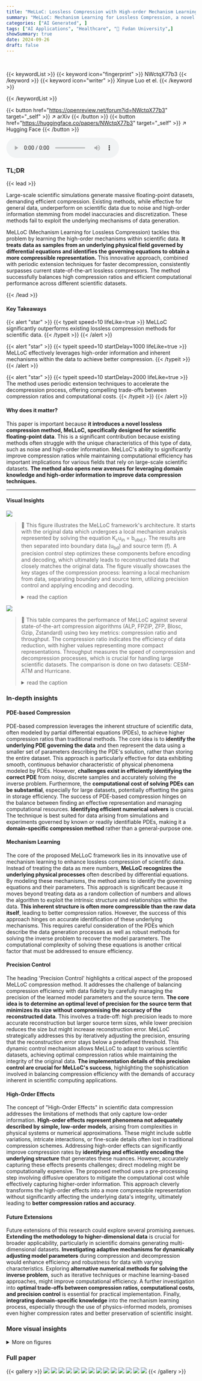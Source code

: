 ```yaml
---
title: "MeLLoC: Lossless Compression with High-order Mechanism Learning"
summary: "MeLLoC: Mechanism Learning for Lossless Compression, a novel approach that combines high-order mechanism learning with classical encoding, significantly improves lossless compression for scientific da..."
categories: ["AI Generated", ]
tags: ["AI Applications", "Healthcare", "🏢 Fudan University",]
showSummary: true
date: 2024-09-26
draft: false
---
```


<br>

{{< keywordList >}}
{{< keyword icon="fingerprint" >}} NWctqX77b3 {{< /keyword >}}
{{< keyword icon="writer" >}} Xinyue Luo et el. {{< /keyword >}}
 
{{< /keywordList >}}

{{< button href="https://openreview.net/forum?id=NWctqX77b3" target="_self" >}}
↗ arXiv
{{< /button >}}
{{< button href="https://huggingface.co/papers/NWctqX77b3" target="_self" >}}
↗ Hugging Face
{{< /button >}}



<audio controls>
    <source src="https://ai-paper-reviewer.com/NWctqX77b3/podcast.wav" type="audio/wav">
    Your browser does not support the audio element.
</audio>


### TL;DR


{{< lead >}}

Large-scale scientific simulations generate massive floating-point datasets, demanding efficient compression. Existing methods, while effective for general data, underperform on scientific data due to noise and high-order information stemming from model inaccuracies and discretization.  These methods fail to exploit the underlying mechanisms of data generation.



MeLLoC (Mechanism Learning for Lossless Compression) tackles this problem by learning the high-order mechanisms within scientific data. **It treats data as samples from an underlying physical field governed by differential equations and identifies the governing equations to obtain a more compressible representation.**  This innovative approach, combined with periodic extension techniques for faster decompression, consistently surpasses current state-of-the-art lossless compressors. The method successfully balances high compression ratios and efficient computational performance across different scientific datasets.

{{< /lead >}}


#### Key Takeaways

{{< alert "star" >}}
{{< typeit speed=10 lifeLike=true >}} MeLLoC significantly outperforms existing lossless compression methods for scientific data. {{< /typeit >}}
{{< /alert >}}

{{< alert "star" >}}
{{< typeit speed=10 startDelay=1000 lifeLike=true >}} MeLLoC effectively leverages high-order information and inherent mechanisms within the data to achieve better compression. {{< /typeit >}}
{{< /alert >}}

{{< alert "star" >}}
{{< typeit speed=10 startDelay=2000 lifeLike=true >}} The method uses periodic extension techniques to accelerate the decompression process, offering compelling trade-offs between compression ratios and computational costs. {{< /typeit >}}
{{< /alert >}}

#### Why does it matter?
This paper is important because **it introduces a novel lossless compression method, MeLLoC, specifically designed for scientific floating-point data**. This is a significant contribution because existing methods often struggle with the unique characteristics of this type of data, such as noise and high-order information. MeLLoC's ability to significantly improve compression ratios while maintaining computational efficiency has important implications for various fields that rely on large-scale scientific datasets.  **The method also opens new avenues for leveraging domain knowledge and high-order information to improve data compression techniques.**

------
#### Visual Insights



![](https://ai-paper-reviewer.com/NWctqX77b3/figures_2_1.jpg)

> 🔼 This figure illustrates the MeLLoC framework's architecture. It starts with the original data which undergoes a local mechanism analysis represented by solving the equation K<sub>c</sub>u<sub>in</sub> = b<sub>ubd,f</sub>.  The results are then separated into boundary data (u<sub>bd</sub>) and source term (f).  A precision control step optimizes these components before encoding and decoding, which ultimately leads to reconstructed data that closely matches the original data. The figure visually showcases the key stages of the compression process: learning a local mechanism from data, separating boundary and source term, utilizing precision control and applying encoding and decoding.
> <details>
> <summary>read the caption</summary>
> Figure 1: Overview of the proposed compression architecture.
> </details>





![](https://ai-paper-reviewer.com/NWctqX77b3/tables_9_1.jpg)

> 🔼 This table compares the performance of MeLLoC against several state-of-the-art compression algorithms (ALP, FPZIP, ZFP, Blosc, Gzip, Zstandard) using two key metrics: compression ratio and throughput.  The compression ratio indicates the efficiency of data reduction, with higher values representing more compact representations. Throughput measures the speed of compression and decompression processes, which is crucial for handling large scientific datasets. The comparison is done on two datasets: CESM-ATM and Hurricane.
> <details>
> <summary>read the caption</summary>
> Table 1: Performance comparison.
> </details>





### In-depth insights


#### PDE-based Compression
PDE-based compression leverages the inherent structure of scientific data, often modeled by partial differential equations (PDEs), to achieve higher compression ratios than traditional methods.  The core idea is to **identify the underlying PDE governing the data** and then represent the data using a smaller set of parameters describing the PDE's solution, rather than storing the entire dataset.  This approach is particularly effective for data exhibiting smooth, continuous behavior characteristic of physical phenomena modeled by PDEs. However, **challenges exist in efficiently identifying the correct PDE** from noisy, discrete samples and accurately solving the inverse problem.  Furthermore, the **computational cost of solving PDEs can be substantial**, especially for large datasets, potentially offsetting the gains in storage efficiency.  The success of PDE-based compression hinges on the balance between finding an effective representation and managing computational resources.  **Identifying efficient numerical solvers** is crucial.  The technique is best suited for data arising from simulations and experiments governed by known or readily identifiable PDEs, making it a **domain-specific compression method** rather than a general-purpose one.

#### Mechanism Learning
The core of the proposed MeLLoC framework lies in its innovative use of mechanism learning to enhance lossless compression of scientific data.  Instead of treating the data as mere numbers, **MeLLoC recognizes the underlying physical processes** often described by differential equations. By modeling these mechanisms, the method aims to identify the governing equations and their parameters.  This approach is significant because it moves beyond treating data as a random collection of numbers and allows the algorithm to exploit the intrinsic structure and relationships within the data.  **This inherent structure is often more compressible than the raw data itself**, leading to better compression ratios.  However, the success of this approach hinges on accurate identification of these underlying mechanisms. This requires careful consideration of the PDEs which describe the data generation processes as well as robust methods for solving the inverse problem to recover the model parameters.  The computational complexity of solving these equations is another critical factor that must be addressed to ensure efficiency.

#### Precision Control
The heading 'Precision Control' highlights a critical aspect of the proposed MeLLoC compression method.  It addresses the challenge of balancing compression efficiency with data fidelity by carefully managing the precision of the learned model parameters and the source term. **The core idea is to determine an optimal level of precision for the source term that minimizes its size without compromising the accuracy of the reconstructed data**. This involves a trade-off: high precision leads to more accurate reconstruction but larger source term sizes, while lower precision reduces the size but might increase reconstruction error.  MeLLoC strategically addresses this by iteratively adjusting the precision, ensuring that the reconstruction error stays below a predefined threshold. This dynamic control mechanism allows MeLLoC to adapt to various scientific datasets, achieving optimal compression ratios while maintaining the integrity of the original data.  **The implementation details of this precision control are crucial for MeLLoC's success**, highlighting the sophistication involved in balancing compression efficiency with the demands of accuracy inherent in scientific computing applications.

#### High-Order Effects
The concept of "High-Order Effects" in scientific data compression addresses the limitations of methods that only capture low-order information.  **High-order effects represent phenomena not adequately described by simple, low-order models**, arising from complexities in physical systems or numerical approximations.  These might include subtle variations, intricate interactions, or fine-scale details often lost in traditional compression schemes. Addressing high-order effects can significantly improve compression rates by **identifying and efficiently encoding the underlying structure** that generates these nuances.  However, accurately capturing these effects presents challenges; direct modeling might be computationally expensive. The proposed method uses a pre-processing step involving diffusive operators to mitigate the computational cost while effectively capturing higher-order information. This approach cleverly transforms the high-order effects into a more compressible representation without significantly affecting the underlying data's integrity, ultimately leading to **better compression ratios and accuracy**.

#### Future Extensions
Future extensions of this research could explore several promising avenues. **Extending the methodology to higher-dimensional data** is crucial for broader applicability, particularly in scientific domains generating multi-dimensional datasets.  **Investigating adaptive mechanisms for dynamically adjusting model parameters** during compression and decompression would enhance efficiency and robustness for data with varying characteristics.  Exploring **alternative numerical methods for solving the inverse problem**, such as iterative techniques or machine learning-based approaches, might improve computational efficiency.  A further investigation into **optimal trade-offs between compression ratios, computational costs, and precision control** is essential for practical implementation.  Finally, **integrating domain-specific knowledge** into the mechanism learning process, especially through the use of physics-informed models, promises even higher compression rates and better preservation of scientific insight.


### More visual insights

<details>
<summary>More on figures
</summary>


![](https://ai-paper-reviewer.com/NWctqX77b3/figures_3_1.jpg)

> 🔼 This figure illustrates the local representation of the difference operator used in the MeLLoC framework. (a) shows the coefficient template, a 9-point stencil that captures the spatial relationships between data points. (b) shows how this local representation translates to intra-predictions within the grid. (c) provides examples of coefficient templates for different types of partial differential equations (PDEs) such as elliptic, hyperbolic, and parabolic.
> <details>
> <summary>read the caption</summary>
> Figure 2: Local representation notations.
> </details>



![](https://ai-paper-reviewer.com/NWctqX77b3/figures_5_1.jpg)

> 🔼 This figure illustrates the concept of precision control in the MeLLoC framework. It shows how the precision of the data (u) and the source term (f) are related.  (a) shows the relationship between the number of significant digits in the data and the total number of decimal places, highlighting that the source term (f) has a lower precision than the original data (u), which is crucial for compression. (b) illustrates three scenarios that demonstrate the trade-off between the number of significant digits and the magnitude of the values in the source term. Case I shows a scenario with high precision digits, resulting in a larger magnitude for the source term. Case II shows a scenario where the source term has a large absolute value despite having fewer significant digits. Case III represents the optimal scenario, where a balance is achieved between the magnitude and the number of significant digits in the source term.
> <details>
> <summary>read the caption</summary>
> Figure 3: Illustration of precision control.
> </details>



![](https://ai-paper-reviewer.com/NWctqX77b3/figures_6_1.jpg)

> 🔼 This figure illustrates the periodic continuation used in the Fast Fourier-based Solver method.  The data points are extended periodically beyond the original boundaries to create a larger grid.  This allows for the application of the efficient Fast Fourier Transform (FFT) for solving the system of equations (1), which significantly accelerates the computation during both compression and decompression. The blue dots represent the original data, and the green and orange dots represent the periodically extended data.
> <details>
> <summary>read the caption</summary>
> Figure 4: Schematic representation of periodic continuation.
> </details>



![](https://ai-paper-reviewer.com/NWctqX77b3/figures_8_1.jpg)

> 🔼 This figure demonstrates the effectiveness of the proposed compression method on two real-world datasets: CESM-ATM and Hurricane.  It shows visualizations of the original data and the corresponding source term after applying the compression technique. The visualizations reveal a significant reduction in the range of values and complexity in the source term compared to the original data, indicating a successful compression process. The small range of values and simpler structure in the source term imply that it is much more compressible than the original data, which is consistent with the main idea of the paper.  The low reconstruction errors (10⁻¹¹ for CESM-ATM and 10⁻¹² for Hurricane) further validate the accuracy of the method, demonstrating that it preserves the necessary numerical precision for scientific computations.
> <details>
> <summary>read the caption</summary>
> Figure 5: Demo of the proposed scheme on CESM-ATM and Hurricane datasets.
> </details>



![](https://ai-paper-reviewer.com/NWctqX77b3/figures_8_2.jpg)

> 🔼 This figure displays the frequency distribution of the data before and after applying the compression method.  The left two histograms show the distribution of the original CESM-ATM and Hurricane datasets. The right two histograms show the distribution of the corresponding source terms after compression.  The use of logarithmic scales highlights the effect of the compression on reducing the range and variability of the data values, leading to a better compression rate.
> <details>
> <summary>read the caption</summary>
> Figure 6: Frequency distribution plots of data before and after compression.
> </details>



![](https://ai-paper-reviewer.com/NWctqX77b3/figures_9_1.jpg)

> 🔼 This figure shows the scalability performance of the MeLLoC compression method across varying file sizes.  The orange line represents the compression ratio, which shows a slight decrease as the file size increases, indicating consistent performance even with larger datasets.  The blue and green dashed lines represent the compression and decompression speeds, respectively, both remaining relatively stable across the tested file sizes.  Compression speed consistently outperforms decompression speed, maintaining an efficient compression process.
> <details>
> <summary>read the caption</summary>
> Figure 7: Performance Metrics Across File Sizes.
> </details>



</details>






### Full paper

{{< gallery >}}
<img src="https://ai-paper-reviewer.com/NWctqX77b3/1.png" class="grid-w50 md:grid-w33 xl:grid-w25" />
<img src="https://ai-paper-reviewer.com/NWctqX77b3/2.png" class="grid-w50 md:grid-w33 xl:grid-w25" />
<img src="https://ai-paper-reviewer.com/NWctqX77b3/3.png" class="grid-w50 md:grid-w33 xl:grid-w25" />
<img src="https://ai-paper-reviewer.com/NWctqX77b3/4.png" class="grid-w50 md:grid-w33 xl:grid-w25" />
<img src="https://ai-paper-reviewer.com/NWctqX77b3/5.png" class="grid-w50 md:grid-w33 xl:grid-w25" />
<img src="https://ai-paper-reviewer.com/NWctqX77b3/6.png" class="grid-w50 md:grid-w33 xl:grid-w25" />
<img src="https://ai-paper-reviewer.com/NWctqX77b3/7.png" class="grid-w50 md:grid-w33 xl:grid-w25" />
<img src="https://ai-paper-reviewer.com/NWctqX77b3/8.png" class="grid-w50 md:grid-w33 xl:grid-w25" />
<img src="https://ai-paper-reviewer.com/NWctqX77b3/9.png" class="grid-w50 md:grid-w33 xl:grid-w25" />
<img src="https://ai-paper-reviewer.com/NWctqX77b3/10.png" class="grid-w50 md:grid-w33 xl:grid-w25" />
<img src="https://ai-paper-reviewer.com/NWctqX77b3/11.png" class="grid-w50 md:grid-w33 xl:grid-w25" />
<img src="https://ai-paper-reviewer.com/NWctqX77b3/12.png" class="grid-w50 md:grid-w33 xl:grid-w25" />
<img src="https://ai-paper-reviewer.com/NWctqX77b3/13.png" class="grid-w50 md:grid-w33 xl:grid-w25" />
<img src="https://ai-paper-reviewer.com/NWctqX77b3/14.png" class="grid-w50 md:grid-w33 xl:grid-w25" />
{{< /gallery >}}